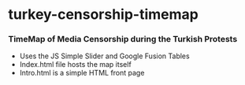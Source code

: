 turkey-censorship-timemap
=========================

### TimeMap of Media Censorship during the Turkish Protests
* Uses the JS Simple Slider and Google Fusion Tables
* Index.html file hosts the map itself
* Intro.html is a simple HTML front page
